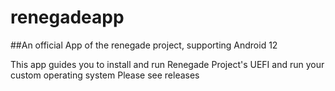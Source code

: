 # renegadeapp
##An official App of the renegade project, supporting Android 12

This app guides you to install and run Renegade Project's UEFI and run your custom operating system
Please see releases

